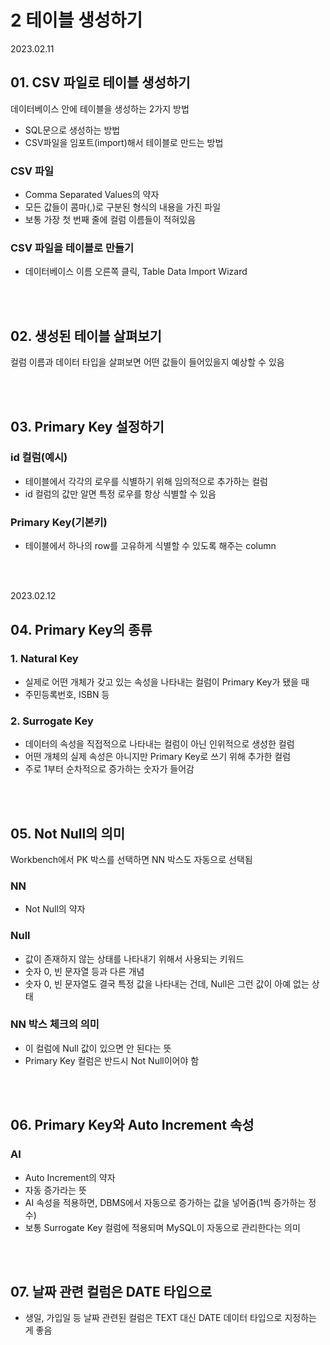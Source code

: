 # 2 테이블 생성하기  

2023.02.11

## 01. CSV 파일로 테이블 생성하기

데이터베이스 안에 테이블을 생성하는 2가지 방법
- SQL문으로 생성하는 방법
- CSV파일을 임포트(import)해서 테이블로 만드는 방법

### CSV 파일
- Comma Separated Values의 약자
- 모든 값들이 콤마(,)로 구분된 형식의 내용을 가진 파일
- 보통 가장 첫 번째 줄에 컬럼 이름들이 적혀있음

### CSV 파일을 테이블로 만들기
- 데이터베이스 이름 오른쪽 클릭, Table Data Import Wizard

<br/><br/>

## 02. 생성된 테이블 살펴보기
컬럼 이름과 데이터 타입을 살펴보면 어떤 값들이 들어있을지 예상할 수 있음

<br/><br/>

## 03. Primary Key 설정하기

### id 컬럼(예시)
- 테이블에서 각각의 로우를 식별하기 위해 임의적으로 추가하는 컬럼
- id 컬럼의 값만 알면 특정 로우를 항상 식별할 수 있음

### Primary Key(기본키)
- 테이블에서 하나의 row를 고유하게 식별할 수 있도록 해주는 column

<br/><br/>

2023.02.12

## 04. Primary Key의 종류
### 1. Natural Key
- 실제로 어떤 개체가 갖고 있는 속성을 나타내는 컬럼이 Primary Key가 됐을 때
- 주민등록번호, ISBN 등

### 2. Surrogate Key
- 데이터의 속성을 직접적으로 나타내는 컬럼이 아닌 인위적으로 생성한 컬럼
- 어떤 개체의 실제 속성은 아니지만 Primary Key로 쓰기 위해 추가한 컬럼
- 주로 1부터 순차적으로 증가하는 숫자가 들어감

<br/><br/>

## 05. Not Null의 의미
Workbench에서 PK 박스를 선택하면 NN 박스도 자동으로 선택됨  

### NN
- Not Null의 약자  

### Null
- 값이 존재하지 않는 상태를 나타내기 위해서 사용되는 키워드  
- 숫자 0, 빈 문자열 등과 다른 개념
- 숫자 0, 빈 문자열도 결국 특정 값을 나타내는 건데, Null은 그런 값이 아예 없는 상태

### NN 박스 체크의 의미
- 이 컬럼에 Null 값이 있으면 안 된다는 뜻
- Primary Key 컬럼은 반드시 Not Null이어야 함

<br/><br/>

## 06. Primary Key와 Auto Increment 속성
### AI
- Auto Increment의 약자
- 자동 증가라는 뜻
- AI 속성을 적용하면, DBMS에서 자동으로 증가하는 값을 넣어줌(1씩 증가하는 정수)
- 보통 Surrogate Key 컬럼에 적용되며 MySQL이 자동으로 관리한다는 의미

<br/><br/>

## 07. 날짜 관련 컬럼은 DATE 타입으로
- 생일, 가입일 등 날짜 관련된 컬럼은 TEXT 대신 DATE 데이터 타입으로 지정하는 게 좋음
